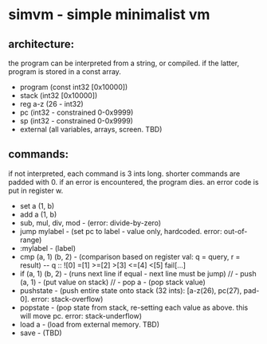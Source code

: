 simvm - simple minimalist vm
============================

architecture:
-------------
the program can be interpreted from a string, or compiled. if the latter, program is stored in a const array.
- program (const int32 [0x10000])
- stack (int32 [0x10000])
- reg a-z (26 - int32)
- pc (int32 - constrained 0-0x9999)
- sp (int32 - constrained 0-0x9999)
- external (all variables, arrays, screen. TBD)

commands:
---------
if not interpreted, each command is 3 ints long. shorter commands are padded with 0.
if an error is encountered, the program dies. an error code is put in register w.
- set a (1, b)
- add a (1, b)
- sub, mul, div, mod - (error: divide-by-zero)
- jump mylabel - (set pc to label - value only, hardcoded. error: out-of-range)
- :mylabel - (label)
- cmp (a, 1) (b, 2) - (comparison based on register val: q = query, r = result)
	-- q :: ![0] =[1] >=[2] >[3] <=[4] <[5] fail[...]
- if (a, 1) (b, 2) - (runs next line if equal - next line must be jump)
// - push (a, 1) - (put value on stack)
// - pop a - (pop stack value)
- pushstate - (push entire state onto stack (32 ints): [a-z(26), pc(27), pad-0]. error: stack-overflow)
- popstate  - (pop state from stack, re-setting each value as above. this will move pc. error: stack-underflow)
- load a - (load from external memory. TBD)
- save - (TBD)
